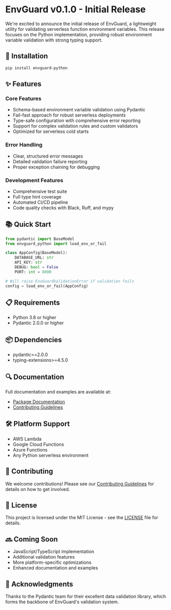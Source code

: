 # EnvGuard v0.1.0 - Initial Release

We're excited to announce the initial release of EnvGuard, a lightweight utility for validating serverless function environment variables. This release focuses on the Python implementation, providing robust environment variable validation with strong typing support.

## 🚀 Installation

```bash
pip install envguard-python
```

## ✨ Features

### Core Features
- Schema-based environment variable validation using Pydantic
- Fail-fast approach for robust serverless deployments
- Type-safe configuration with comprehensive error reporting
- Support for complex validation rules and custom validators
- Optimized for serverless cold starts

### Error Handling
- Clear, structured error messages
- Detailed validation failure reporting
- Proper exception chaining for debugging

### Development Features
- Comprehensive test suite
- Full type hint coverage
- Automated CI/CD pipeline
- Code quality checks with Black, Ruff, and mypy

## 📚 Quick Start

```python
from pydantic import BaseModel
from envguard_python import load_env_or_fail

class AppConfig(BaseModel):
    DATABASE_URL: str
    API_KEY: str
    DEBUG: bool = False
    PORT: int = 8000

# Will raise EnvGuardValidationError if validation fails
config = load_env_or_fail(AppConfig)
```

## 📋 Requirements
- Python 3.8 or higher
- Pydantic 2.0.0 or higher

## 📦 Dependencies
- pydantic>=2.0.0
- typing-extensions>=4.5.0

## 🔍 Documentation
Full documentation and examples are available at:
- [Package Documentation](packages/envguard-python/README.md)
- [Contributing Guidelines](CONTRIBUTING.md)

## 🛠️ Platform Support
- AWS Lambda
- Google Cloud Functions
- Azure Functions
- Any Python serverless environment

## 🤝 Contributing
We welcome contributions! Please see our [Contributing Guidelines](CONTRIBUTING.md) for details on how to get involved.

## 📄 License
This project is licensed under the MIT License - see the [LICENSE](LICENSE) file for details.

## 🔜 Coming Soon
- JavaScript/TypeScript implementation
- Additional validation features
- More platform-specific optimizations
- Enhanced documentation and examples

## 🙏 Acknowledgments
Thanks to the Pydantic team for their excellent data validation library, which forms the backbone of EnvGuard's validation system.
